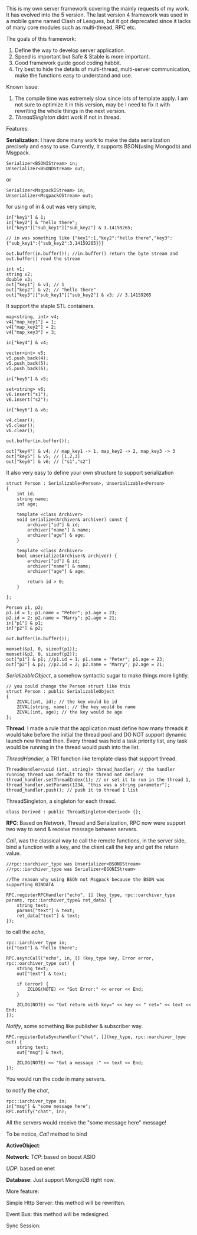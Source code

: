 This is my own server framework covering the mainly requests of my work.
It has evolved into the 5 version. The last version 4 framework was used in a mobile game named Clash of Leagues, but it got deprecated since it lacks of many core modules such as multi-thread, RPC etc.

The goals of this framework:
1.	Define the way to develop server application.
2.	Speed is important but Safe & Stable is more important.
3.	Good framework guide good coding habbit.
4.	Try best to hide the details of multi-thread, multi-server communication, make the functions easy to understand and use.

Known Issue:
1.	The compile time was extremely slow since lots of template apply. I am not sure to optimize it in this version, may be I need to fix it with rewriting the whole things in the next version.
2.	*ThreadSingleton* didnt work if not in thread.

Features:

**Serialization**:
I have done many work to make the data serialization precisely and easy to use. 
Currently, it supports BSON(using Mongodb) and Msgpack.

	Serializer<BSONIStream> in;
	Unserializer<BSONOStream> out;

or

	Serializer<MsgpackIStream> in;
	Unserializer<MsgpackOStream> out;

for using of in & out was very simple,

	in["key1"] & 1;
	in["key2"] & "hello there";
	in["key3"]["sub_key1"]["sub_key2"] & 3.14159265;
	
	// in was something like {"key1":1,"key2":"hello there","key3":{"sub_key1":{"sub_key2":3.14159265}}}
	
	out.buffer(in.buffer()); //in.buffer() return the byte stream and out.buffer() read the stream
	
	int v1;
	string v2;
	double v3;
	out["key1"] & v1; // 1
	out["key2"] & v2; // "hello there"
	out["key3"]["sub_key1"]["sub_key2"] & v3; // 3.14159265

It support the staple STL containers.

	map<string, int> v4;
	v4["map_key1"] = 1;
	v4["map_key2"] = 2;
	v4["map_key3"] = 3;
	
	in["key4"] & v4;
	
	vector<int> v5;
	v5.push_back(4);
	v5.push_back(5);
	v5.push_back(6);
	
	in["key5"] & v5;
	
	set<string> v6;
	v6.insert("s1");
	v6.insert("s2");
	
	in["key6"] & v6;
	
	v4.clear();
	v5.clear();
	v6.clear();
	
	out.buffer(in.buffer());
	
	out["key4"] & v4; // map_key1 -> 1, map_key2 -> 2, map_key3 -> 3
	out["key5"] & v5; // [1,2,3]
	out["key6"] & v6; // ["s1","s2"]
	
It also very easy to define your own structure to support serialization

	struct Person : Serializable<Person>, Unserializable<Person>
	{
		int id;
		string name;
		int age;
	
		template <class Archiver>
		void serialize(Archiver& archiver) const {
			archiver["id"] & id;
			archiver["name"] & name;
			archiver["age"] & age;
		}
		
		template <class Archiver>
		bool unserialize(Archiver& archiver) {
			archiver["id"] & id;
			archiver["name"] & name;
			archiver["age"] & age;

			return id > 0;
		}
		
	};
	
	Person p1, p2;
	p1.id = 1; p1.name = "Peter"; p1.age = 23;
	p2.id = 2; p2.name = "Marry"; p2.age = 21;
	in["p1"] & p1;
	in["p2"] & p2;
	
	out.buffer(in.buffer());
	
	memset(&p1, 0, sizeof(p1));
	memset(&p2, 0, sizeof(p2));
	out["p1"] & p1; //p1.id = 1; p1.name = "Peter"; p1.age = 23;
	out["p2"] & p2; //p2.id = 2; p2.name = "Marry"; p2.age = 21;

*SerializableObject*, a somehow syntactic sugar to make things more lightly.

	// you could change the Person struct like this
	struct Person : public SerializableObject
	{
		ZCVAL(int, id); // the key would be id
		ZCVAL(string, name); // the key would be name
		ZCVAL(int, age); // the key would be age
	};

**Thread**:
I made a rule that the application must define how many threads it would take before the initial the thread pool and DO NOT support dynamic launch new thread then.
Every thread was hold a task priority list, any task would be running in the thread would push into the list. 

*ThreadHandler*, a TR1 function like template class that support thread.
	
	ThreadHandler<void (int, string)> thread_handler; // the handler running thread was default to the thread not declare
	thread_handler.setThreadIndex(1); // or set it to run in the thread 1,
	thread_handler.setParams(1234, "this was a string parameter");
	thread_handler.push(); // push it to thread 1 list
	
ThreadSingleton, a singleton for each thread.
	
	class Derived : public ThreadSingleton<Derived> {};

**RPC**:
Based on Network, Thread and Serialization, RPC now were support two way to send & receive message between servers.

*Call*, was the classical way to call the remote functions, in the server side, bind a function with a key, and the client call the key and get the return value.
	
	//rpc::oarchiver_type was Unserializer<BSONOStream>
	//rpc::iarchiver_type was Serializer<BSONIStream>
	
	//The reason why using BSON not Msgpack because the BSON was supporting BINDATA
	
	RPC.registerRPCHandler("echo", [] (key_type, rpc::oarchiver_type params, rpc::iarchiver_type& ret_data) {
		string text;
		params["text"] & text;
		ret_data["text"] & text;
	});

to call the *echo*,

	rpc::iarchiver_type in;
	in["text"] & "hello there";
		
	RPC.asyncCall("echo", in, [] (key_type key, Error error, rpc::oarchiver_type out) {
		string text;
		out["text"] & text;

		if (error) {
			ZCLOG(NOTE) << "Got Error:" << error << End;
		}

		ZCLOG(NOTE) << "Got return with key=" << key << " ret=" << text << End;
	});

*Notify*, some something like publisher & subscriber way.

	RPC.registerDataSyncHandler("chat", [](key_type, rpc::oarchiver_type out) {
		string text;
		out["msg"] & text;
		
		ZCLOG(NOTE) << "Got a message :" << text << End;
	});
	
You would run the code in many servers.
	
to notify the *chat*,
	
	rpc::iarchiver_type in;
	in["msg"] & "some message here";
	RPC.notify("chat", in);
	
All the servers would receive the "some message here" message!

To be notice, *Call* method to bind

**ActiveObject**:

**Network**:
*TCP*:  based on boost ASIO

*UDP*: based on enet

**Database**:
	Just support MongoDB right now.

More feature:

Simple Http Server:
	this method will be rewritten.

Event Bus:
	this method will be redesigned. 

Sync Session:

